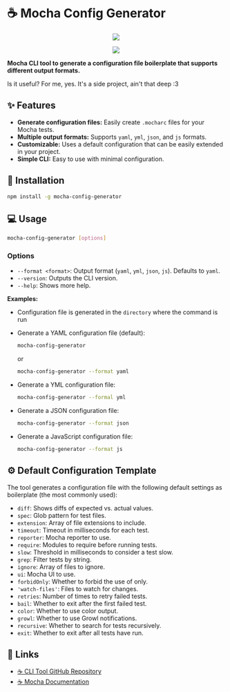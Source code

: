 # ☕ Mocha Config Generator

<p align="center"><a href="https://nodei.co/npm/mocha-config-generator/"><img src="https://nodei.co/npm/mocha-config-generator.png"></a></a></p>
<p align="center">
  <img src="https://img.shields.io/badge/License-MIT-yellow.svg">
</p>

**Mocha CLI tool to generate a configuration file boilerplate that supports different output formats.**

Is it useful? For me, yes. It's a side project, ain't that deep :3

## ✨ Features

*   **Generate configuration files:** Easily create `.mocharc` files for your Mocha tests.
*   **Multiple output formats:**  Supports `yaml`, `yml`, `json`, and `js` formats.
*   **Customizable:**  Uses a default configuration that can be easily extended in your project.
*   **Simple CLI:**  Easy to use with minimal configuration.

## 🚀 Installation

```bash
npm install -g mocha-config-generator
```

## 💻 Usage

```bash
mocha-config-generator [options]
```

### Options

*   `--format <format>`:  Output format (`yaml`, `yml`, `json`, `js`). Defaults to `yaml`.
*   `--version`: Outputs the CLI version.
*   `--help`: Shows more help.

**Examples:**

* Configuration file is generated in the `directory` where the command is run
*   Generate a YAML configuration file (default):

    ```bash
    mocha-config-generator
    ```

    or

    ```bash
    mocha-config-generator --format yaml
    ```

*   Generate a YML configuration file:

    ```bash
    mocha-config-generator --formal yml
    ```

*   Generate a JSON configuration file:

    ```bash
    mocha-config-generator --format json
    ```

*   Generate a JavaScript configuration file:

    ```bash
    mocha-config-generator --format js
    ```

## ⚙️ Default Configuration Template

The tool generates a configuration file with the following default settings as boilerplate (the most commonly used):

- `diff`: Shows diffs of expected vs. actual values.
- `spec`: Glob pattern for test files.
- `extension`: Array of file extensions to include.
- `timeout`: Timeout in milliseconds for each test.
- `reporter`: Mocha reporter to use.
- `require`: Modules to require before running tests.
- `slow`: Threshold in milliseconds to consider a test slow.
- `grep`: Filter tests by string.
- `ignore`: Array of files to ignore.
- `ui`: Mocha UI to use.
- `forbidOnly`: Whether to forbid the use of only.
- `'watch-files'`: Files to watch for changes.
- `retries`: Number of times to retry failed tests.
- `bail`: Whether to exit after the first failed test.
- `color`: Whether to use color output.
- `growl`: Whether to use Growl notifications.
- `recursive`: Whether to search for tests recursively.
- `exit`: Whether to exit after all tests have run.

## 🔗 Links

*   [☕ CLI Tool GitHub Repository](https://github.com/tutyamxx/mocha-config-generator)
*   [☕ Mocha Documentation](https://mochajs.org/#configuring-mocha-nodejs)
